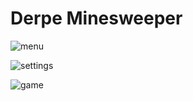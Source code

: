 # Derpe Minesweeper

![menu](https://user-images.githubusercontent.com/29012318/192242506-ddb01ced-fc94-4b39-8bb2-498a302c27f3.png)

![settings](https://user-images.githubusercontent.com/29012318/192242516-0ee1d433-e293-4542-a627-0e2fbfb25fba.png)

![game](https://user-images.githubusercontent.com/29012318/192242519-69e431f6-838a-457a-8715-a37e6942dc10.png)
